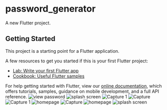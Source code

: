 # password_generator

A new Flutter project.

## Getting Started

This project is a starting point for a Flutter application.

A few resources to get you started if this is your first Flutter project:

- [Lab: Write your first Flutter app](https://flutter.dev/docs/get-started/codelab)
- [Cookbook: Useful Flutter samples](https://flutter.dev/docs/cookbook)

For help getting started with Flutter, view our
[online documentation](https://flutter.dev/docs), which offers tutorials,
samples, guidance on mobile development, and a full API reference.
![view password](https://user-images.githubusercontent.com/100065908/167307324-e0fa00b0-35a0-4c3a-869b-3981192914ee.JPG)
![splash screen](https://user-images.githubusercontent.com/100065908/167307340-43b194a7-95c0-4f64-a833-face866f0229.JPG)
![Capture 1](https://user-images.githubusercontent.com/100065908/167307343-ac79dfe6-7fb8-4bd7-a8f3-2de3addabf2d.JPG)
![Capture](https://user-images.githubusercontent.com/100065908/167307349-ce6a8d4f-1783-442f-a85a-7caa93fef9e5.JPG)
![Capture 1](https://user-images.githubusercontent.com/100065908/167307355-a5a333aa-7704-44a0-acee-e42ee46b2090.JPG)
![homepage](https://user-images.githubusercontent.com/100065908/167307367-f1d218c0-950f-48d9-9068-366612e5a630.JPG)
![Capture](https://user-images.githubusercontent.com/100065908/167307381-f51da92b-b9a5-4f4f-9bbb-1842aa48515f.JPG)
![homepage](https://user-images.githubusercontent.com/100065908/167307401-803dcd4f-e4a4-4c31-81a9-63e68217959e.JPG)
![splash screen](https://user-images.githubusercontent.com/100065908/167307418-5906b5d6-c3ce-4a99-9ad7-9d937c846e50.JPG)
